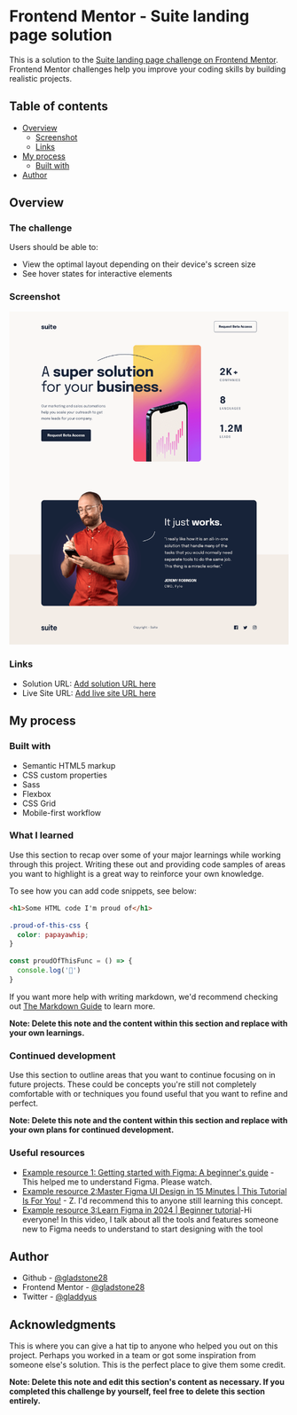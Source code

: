 # Frontend Mentor - Suite landing page solution

This is a solution to the [Suite landing page challenge on Frontend Mentor](https://www.frontendmentor.io/challenges/suite-landing-page-tj_eaU-Ra). Frontend Mentor challenges help you improve your coding skills by building realistic projects.

## Table of contents

- [Overview](#overview)
  - [Screenshot](#screenshot)
  - [Links](#links)
- [My process](#my-process)
  - [Built with](#built-with)
- [Author](#author)
## Overview

### The challenge

Users should be able to:

- View the optimal layout depending on their device's screen size
- See hover states for interactive elements

### Screenshot

![](./assets/Screenshot.png)

### Links

- Solution URL: [Add solution URL here](https://github.com/gladstone28/suite-landing-FM)
- Live Site URL: [Add live site URL here](https://gladstone28.github.io/suite-landing-FM/)

## My process

### Built with

- Semantic HTML5 markup
- CSS custom properties
- Sass
- Flexbox
- CSS Grid
- Mobile-first workflow



### What I learned

Use this section to recap over some of your major learnings while working through this project. Writing these out and providing code samples of areas you want to highlight is a great way to reinforce your own knowledge.

To see how you can add code snippets, see below:

```html
<h1>Some HTML code I'm proud of</h1>
```
```css
.proud-of-this-css {
  color: papayawhip;
}
```
```js
const proudOfThisFunc = () => {
  console.log('🎉')
}
```

If you want more help with writing markdown, we'd recommend checking out [The Markdown Guide](https://www.markdownguide.org/) to learn more.

**Note: Delete this note and the content within this section and replace with your own learnings.**

### Continued development

Use this section to outline areas that you want to continue focusing on in future projects. These could be concepts you're still not completely comfortable with or techniques you found useful that you want to refine and perfect.

**Note: Delete this note and the content within this section and replace with your own plans for continued development.**

### Useful resources

- [Example resource 1: Getting started with Figma: A beginner's guide](https://www.youtube.com/watch?v=eZJOSK4gXl4) - This helped me to understand Figma. Please watch.
- [Example resource 2:Master Figma UI Design in 15 Minutes | This Tutorial Is For You!](https://www.youtube.com/watch?v=uQsyobT2Rv8&t=302s) - Z. I'd recommend this to anyone still learning this concept.
- [Example resource 3:Learn Figma in 2024 | Beginner tutorial](https://www.youtube.com/watch?v=mIcKzBhQNZM)-Hi everyone! In this video, I talk about all the tools and features someone new to Figma needs to understand to start designing with the tool


## Author

- Github - [@gladstone28](https://github.com/gladstone28/suite-landing-FM)
- Frontend Mentor - [@gladstone28](https://www.frontendmentor.io/profile/gladstone28)
- Twitter - [@gladdyus](https://www.twitter.com/gladdyus)



## Acknowledgments

This is where you can give a hat tip to anyone who helped you out on this project. Perhaps you worked in a team or got some inspiration from someone else's solution. This is the perfect place to give them some credit.

**Note: Delete this note and edit this section's content as necessary. If you completed this challenge by yourself, feel free to delete this section entirely.**
